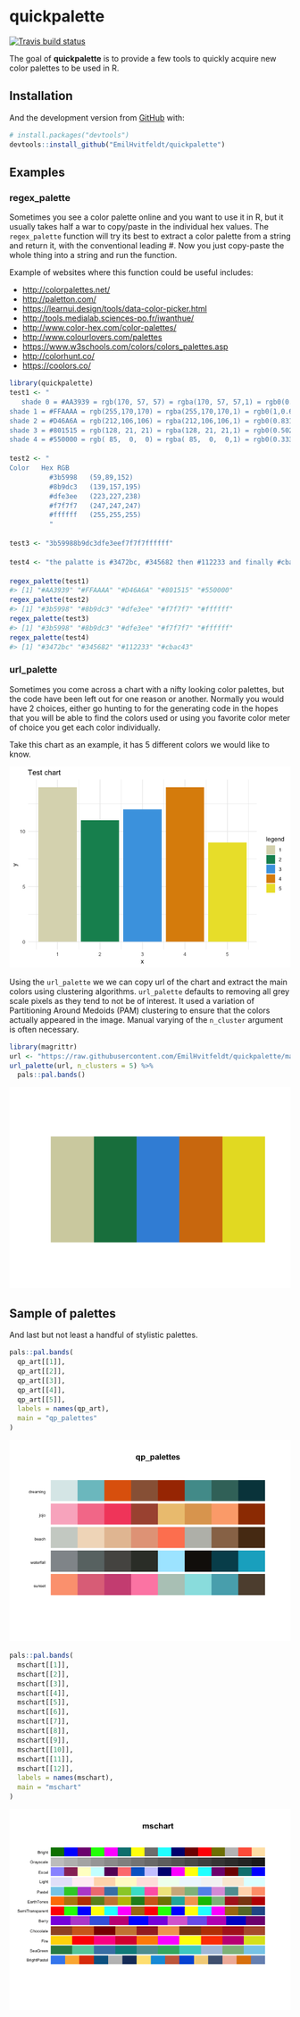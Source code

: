 
<!-- README.md is generated from README.Rmd. Please edit that file -->

# quickpalette

[![Travis build
status](https://travis-ci.org/EmilHvitfeldt/quickpalette.svg?branch=master)](https://travis-ci.org/EmilHvitfeldt/quickpalette)

The goal of **quickpalette** is to provide a few tools to quickly
acquire new color palettes to be used in R.

## Installation

And the development version from [GitHub](https://github.com/) with:

``` r
# install.packages("devtools")
devtools::install_github("EmilHvitfeldt/quickpalette")
```

## Examples

### regex\_palette

Sometimes you see a color palette online and you want to use it in R,
but it usually takes half a war to copy/paste in the individual hex
values. The `regex_palette` function will try its best to extract a
color palette from a string and return it, with the conventional leading
\#. Now you just copy-paste the whole thing into a string and run the
function.

Example of websites where this function could be useful includes:

  - <http://colorpalettes.net/>
  - <http://paletton.com/>
  - <https://learnui.design/tools/data-color-picker.html>
  - <http://tools.medialab.sciences-po.fr/iwanthue/>
  - <http://www.color-hex.com/color-palettes/>
  - <http://www.colourlovers.com/palettes>
  - <https://www.w3schools.com/colors/colors_palettes.asp>
  - <http://colorhunt.co/>
  - <https://coolors.co/>

<!-- end list -->

``` r
library(quickpalette)
test1 <- "
   shade 0 = #AA3939 = rgb(170, 57, 57) = rgba(170, 57, 57,1) = rgb0(0.667,0.224,0.224)
shade 1 = #FFAAAA = rgb(255,170,170) = rgba(255,170,170,1) = rgb0(1,0.667,0.667)
shade 2 = #D46A6A = rgb(212,106,106) = rgba(212,106,106,1) = rgb0(0.831,0.416,0.416)
shade 3 = #801515 = rgb(128, 21, 21) = rgba(128, 21, 21,1) = rgb0(0.502,0.082,0.082)
shade 4 = #550000 = rgb( 85,  0,  0) = rgba( 85,  0,  0,1) = rgb0(0.333,0,0)" 

test2 <- "
Color   Hex RGB
          #3b5998   (59,89,152)
          #8b9dc3   (139,157,195)
          #dfe3ee   (223,227,238)
          #f7f7f7   (247,247,247)
          #ffffff   (255,255,255)
          "

test3 <- "3b59988b9dc3dfe3eef7f7f7ffffff"

test4 <- "the palatte is #3472bc, #345682 then #112233 and finally #cbac43"

regex_palette(test1)
#> [1] "#AA3939" "#FFAAAA" "#D46A6A" "#801515" "#550000"
regex_palette(test2)
#> [1] "#3b5998" "#8b9dc3" "#dfe3ee" "#f7f7f7" "#ffffff"
regex_palette(test3)
#> [1] "#3b5998" "#8b9dc3" "#dfe3ee" "#f7f7f7" "#ffffff"
regex_palette(test4)
#> [1] "#3472bc" "#345682" "#112233" "#cbac43"
```

### url\_palette

Sometimes you come across a chart with a nifty looking color palettes,
but the code have been left out for one reason or another. Normally you
would have 2 choices, either go hunting to for the generating code in
the hopes that you will be able to find the colors used or using you
favorite color meter of choice you get each color individually.

Take this chart as an example, it has 5 different colors we would like
to know.

![](man/figures/README-testchart-1.png)<!-- -->

Using the `url_palette` we we can copy url of the chart and extract the
main colors using clustering algorithms. `url_palette` defaults to
removing all grey scale pixels as they tend to not be of interest. It
used a variation of Partitioning Around Medoids (PAM) clustering to
ensure that the colors actually appeared in the image. Manual varying of
the `n_cluster` argument is often necessary.

``` r
library(magrittr)
url <- "https://raw.githubusercontent.com/EmilHvitfeldt/quickpalette/master/man/figures/README-testchart-1.png"
url_palette(url, n_clusters = 5) %>%
  pals::pal.bands()
```

![](man/figures/README-unnamed-chunk-3-1.png)<!-- -->

## Sample of palettes

And last but not least a handful of stylistic palettes.

``` r
pals::pal.bands(
  qp_art[[1]],
  qp_art[[2]],
  qp_art[[3]],
  qp_art[[4]],
  qp_art[[5]],
  labels = names(qp_art),
  main = "qp_palettes"
)
```

![](man/figures/README-unnamed-chunk-4-1.png)<!-- -->

``` r
pals::pal.bands(
  mschart[[1]],
  mschart[[2]],
  mschart[[3]],
  mschart[[4]],
  mschart[[5]],
  mschart[[6]],
  mschart[[7]],
  mschart[[8]],
  mschart[[9]],
  mschart[[10]],
  mschart[[11]],
  mschart[[12]],
  labels = names(mschart),
  main = "mschart"
)
```

![](man/figures/README-unnamed-chunk-5-1.png)<!-- -->
